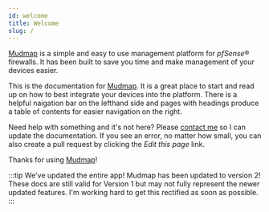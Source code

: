 ```yaml
---
id: welcome 
title: Welcome 
slug: /
---
```


[Mudmap] is a simple and easy to use management platform for *pfSense*®
firewalls. It has been built to save you time and make management of your
devices easier. 

This is the documentation for [Mudmap]. It is a great place to start and read
up on how to best integrate your devices into the platform. There is a helpful
naigation bar on the lefthand side and pages with headings produce a table of 
contents for easier navigation on the right.

Need help with something and it's not here? Please [contact me] so I can update
the documentation. If you see an error, no matter how small, you can also 
create a pull request by clicking the *Edit this page* link. 

Thanks for using [Mudmap]!

:::tip We've updated the entire app!
Mudmap has been updated to version 2! These docs are still valid for 
Version 1 but may not fully represent the newer updated features. I'm 
working hard to get this rectified as soon as possible.
:::

[mudmap]: https://mudmap.io/
[contact me]: https://mudmap.io/contact
